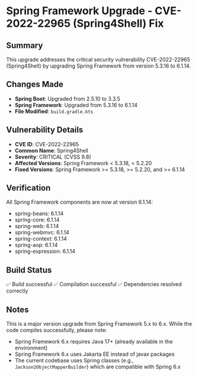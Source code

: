 # Spring Framework Upgrade - CVE-2022-22965 (Spring4Shell) Fix

## Summary
This upgrade addresses the critical security vulnerability CVE-2022-22965 (Spring4Shell) by upgrading Spring Framework from version 5.3.16 to 6.1.14.

## Changes Made
- **Spring Boot**: Upgraded from 2.5.10 to 3.3.5
- **Spring Framework**: Upgraded from 5.3.16 to 6.1.14
- **File Modified**: `build.gradle.kts`

## Vulnerability Details
- **CVE ID**: CVE-2022-22965
- **Common Name**: Spring4Shell
- **Severity**: CRITICAL (CVSS 9.8)
- **Affected Versions**: Spring Framework < 5.3.18, < 5.2.20
- **Fixed Versions**: Spring Framework >= 5.3.18, >= 5.2.20, and >= 6.1.14

## Verification
All Spring Framework components are now at version 6.1.14:
- spring-beans: 6.1.14
- spring-core: 6.1.14
- spring-web: 6.1.14
- spring-webmvc: 6.1.14
- spring-context: 6.1.14
- spring-aop: 6.1.14
- spring-expression: 6.1.14

## Build Status
✅ Build successful
✅ Compilation successful
✅ Dependencies resolved correctly

## Notes
This is a major version upgrade from Spring Framework 5.x to 6.x. While the code compiles successfully, please note:
- Spring Framework 6.x requires Java 17+ (already available in the environment)
- Spring Framework 6.x uses Jakarta EE instead of javax packages
- The current codebase uses Spring classes (e.g., `Jackson2ObjectMapperBuilder`) which are compatible with Spring 6.x
